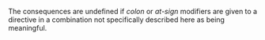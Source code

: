  



The consequences are undefined if *colon* or *at-sign* modifiers are given to a directive in a combination not specifically described here as being meaningful. 







 



 




